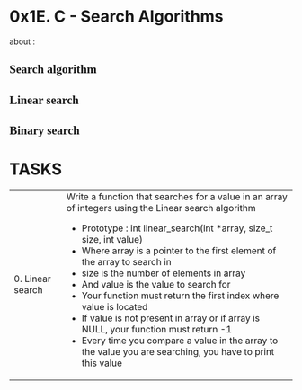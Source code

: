 <h1>0x1E. C - Search Algorithms</h1>
<p> about :</p>
<h2 style="font-family:Tahoma;">Search algorithm</h2>
<h2 style="font-family:Tahoma;">Linear search </h2>
<h2 style="font-family:Tahoma;"> Binary search </h2>
<h1>TASKS</h1>
<table>
<tr>
<td> 0. Linear search</td>
<td>Write a function that searches for a value in an array of integers using the Linear search algorithm

- Prototype : int linear_search(int *array, size_t size, int value)
- Where array is a pointer to the first element of the array to search in
- size is the number of elements in array
- And value is the value to search for
- Your function must return the first index where value is located
- If value is not present in array or if array is NULL, your function must return -1
- Every time you compare a value in the array to the value you are searching, you have to print this value</td>
</td>
</tr>
